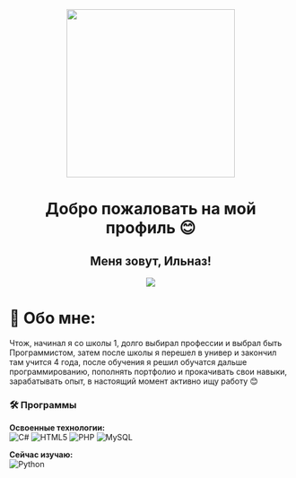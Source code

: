 <div align="center">
  <img height="300" src="https://github.com/Rock4ik/Rock4ik/blob/main/ukinami-yuzuhas-pixelated-lofi-moewalls-com.gif" />
</div>

###

<h1 align="center">Добро пожаловать на мой профиль 😊</h1>

###

<h2 align="center">Меня зовут, Ильназ!</h1>

<div align="center">
  <img src="https://visitor-badge.laobi.icu/badge?page_id=rock4ik.rock4ik&"  />
</div>

# 💫 Обо мне:
Чтож, начинал я со школы 1, долго выбирал профессии и выбрал быть Программистом, затем после школы я перешел в универ и закончил там учится 4 года, после обучения я решил обучатся дальше программированию, пополнять портфолио и прокачивать свои навыки, зарабатывать опыт, в настоящий момент активно ищу работу 😊<br>

### 🛠️ Программы

**Освоенные технологии:**  
<img src="https://img.shields.io/badge/C%23-512BD4?style=flat-square&logo=csharp&logoColor=white" alt="C#" /> <img src="https://img.shields.io/badge/HTML5-E34F26?style=flat-square&logo=html5&logoColor=white" alt="HTML5" /> <img src="https://img.shields.io/badge/PHP-777BB4?style=flat-square&logo=php&logoColor=white" alt="PHP" /> <img src="https://img.shields.io/badge/MySQL-4479A1?style=flat-square&logo=mysql&logoColor=white" alt="MySQL" />

**Сейчас изучаю:**  
<img src="https://img.shields.io/badge/Python-3776AB?style=flat-square&logo=python&logoColor=white" alt="Python" />
